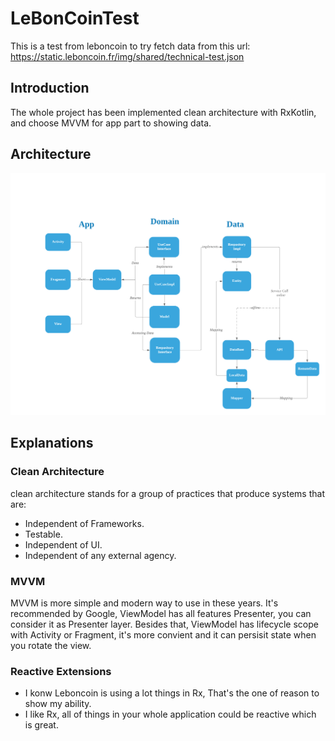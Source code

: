 # LeBonCoinTest
This is a test from leboncoin to try fetch data from this url: 
https://static.leboncoin.fr/img/shared/technical-test.json

## Introduction

The whole project has been implemented clean architecture with RxKotlin, and choose MVVM for app part to showing data.

## Architecture

![](https://raw.githubusercontent.com/underwindfall/blogAssets/master/interview/Basic%20Activity%20Diagram%20leboncoin.png)

## Explanations

### Clean Architecture
clean architecture stands for a group of practices that produce systems that are:

- Independent of Frameworks.
- Testable.
- Independent of UI.
- Independent of any external agency.

### MVVM
MVVM is more simple and modern way to use in these years. It's recommended by Google, ViewModel has all features Presenter,
you can consider it as Presenter layer. Besides that, ViewModel has lifecycle scope with Activity or Fragment,
it's more convient and it can persisit state when you rotate the view.

### Reactive Extensions
- I konw Leboncoin is using a lot things in Rx, That's the one of reason to show my ability.
- I like Rx, all of things in your whole application could be reactive which is great. 


